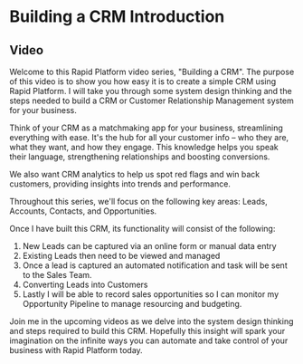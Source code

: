 # Building a CRM Introduction

## Video

Welcome to this Rapid Platform video series, "Building a CRM". The purpose of this video is to show you how easy it is to create a simple CRM using Rapid Platform. I will take you through some system design thinking and the steps needed to build a CRM or Customer Relationship Management system for your business. 

Think of your CRM as a matchmaking app for your business, streamlining everything with ease. It's the hub for all your customer info – who they are, what they want, and how they engage. This knowledge helps you speak their language, strengthening relationships and boosting conversions.  

We also want CRM analytics to help us spot red flags and win back customers, providing insights into trends and performance. 

Throughout this series, we'll focus on the following key areas: Leads, Accounts, Contacts, and Opportunities.  

Once I have built this CRM, its functionality will consist of the following: 
1. New Leads can be captured via an online form or manual data entry 
2. Existing Leads then need to be viewed and managed 
3. Once a lead is captured an automated notification and task will be sent to the Sales Team. 
4. Converting Leads into Customers 
5. Lastly I will be able to record sales opportunities so I can monitor my Opportunity Pipeline to manage resourcing and budgeting. 

Join me in the upcoming videos as we delve into the system design thinking and steps required to build this CRM. Hopefully this insight will spark your imagination on the infinite ways you can automate and take control of your business with Rapid Platform today. 